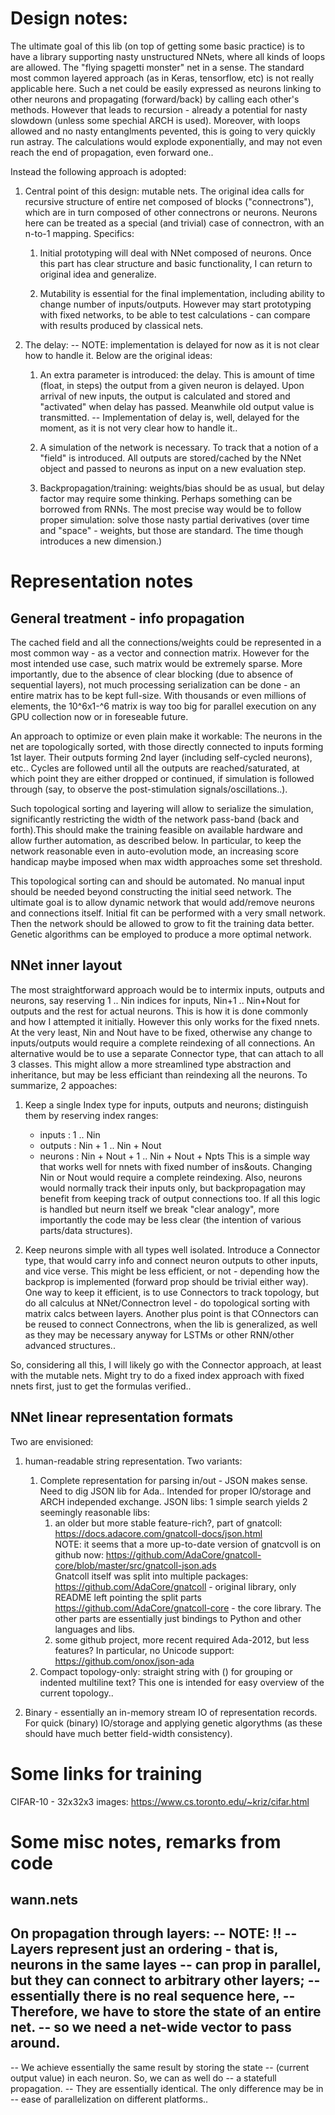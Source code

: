 # Design notes:

The ultimate goal of this lib (on top of getting some basic practice) is to have a
library supporting nasty unstructured NNets, where all kinds of loops are allowed. The
"flying spagetti monster" net in a sense. The standard most common layered approach (as
in Keras, tensorflow, etc) is not really applicable here. Such a net could be easily
expressed as neurons linking to other neurons and propagating (forward/back) by calling
each other's methods. However that leads to recursion - already a potential for nasty
slowdown (unless some spechial ARCH is used). Moreover, with loops allowed and no nasty
entanglments pevented, this is going to very quickly run astray. The calculations would
explode exponentially, and may not even reach the end of propagation, even forward one..

Instead the following approach is adopted:
1. Central point of this design: mutable nets.
The original idea calls for recursive structure of entire net composed of blocks
("connectrons"), which are in turn composed of other connectrons or neurons.
Neurons here can be treated as a special (and trivial) case of connectron, with an
n-to-1 mapping.
Specifics:
    1. Initial prototyping will deal with NNet composed of neurons. Once this part has clear
    structure and basic functionality, I can return to original idea and generalize.

    2. Mutability is essential for the final implementation, including ability to change
    number of inputs/outputs. However may start prototyping with fixed networks, to be
    able to test calculations - can compare with results produced by classical nets.

2. The delay:  -- NOTE: implementation is delayed for now as it is not clear how to handle it.
Below are the original ideas:
    1. An extra parameter is introduced: the delay. This is amount of time (float, in steps)
    the output from a given neuron is delayed. Upon arrival of new inputs, the output is
    calculated and stored and "activated" when delay has passed. Meanwhile old output value
    is transmitted. -- Implementation of delay is, well, delayed for the moment, as it is not
    very clear how to handle it..

    2. A simulation of the network is necessary. To track that a notion of a "field" is
    introduced. All outputs are stored/cached by the NNet object and passed to neurons as
    input on a new evaluation step.

    3. Backpropagation/training: weights/bias should be as usual, but delay factor may
    require some thinking. Perhaps something can be borrowed from RNNs. The most precise way
    would be to follow proper simulation: solve those nasty partial derivatives
    (over time and "space" - weights, but those are standard. The time though introduces a
    new dimension.)


# Representation notes

## General treatment - info propagation
The cached field and all the connections/weights could be represented in a most common
way - as a vector and connection matrix. However for the most intended use case, such
matrix would be extremely sparse. More importantly, due to the absence of clear blocking
(due to absence of sequential layers), not much processing serialization can be done  -
an entire matrix has to be kept full-size. With thousands or even millions of elements,
the 10^6x1-^6 matrix is way too big for parallel execution on any GPU collection now or
in foreseable future.

An approach to optimize or even plain make it workable:
The neurons in the net are topologically sorted, with those directly connected to inputs
forming 1st layer. Their outputs forming 2nd layer (including self-cycled neurons), etc..
Cycles are followed until all the outputs are reached/saturated, at which point they are
either dropped or continued, if simulation is followed through (say, to observe the
post-stimulation signals/oscillations..).

Such topological sorting and layering will allow to serialize the simulation,
significantly restricting the width of the network pass-band (back and forth).This should
make the training feasible on available hardware and allow further automation, as
described below. In particular, to keep the network reasonable even in auto-evolution
mode, an increasing score handicap maybe imposed when max width approaches some set
threshold.

This topological sorting can and should be automated. No manual input should be needed
beyond constructing the initial seed network.
The ultimate goal is to allow dynamic network that would add/remove neurons and
connections itself. Initial fit can be performed with a very small network. Then the
network should be allowed to grow to fit the training data better. Genetic algorithms can
be employed to produce a more optimal network.

## NNet inner layout
The most straightforward approach would be to intermix inputs, outputs and neurons, say
reserving 1 .. Nin indices for inputs, Nin+1 .. Nin+Nout for outputs and the rest for
actual neurons. This is how it is done commonly and how I attempted it initially. However
this only works
for the fixed nnets. At the very least, Nin and Nout have to be fixed, otherwise any
change to inputs/outputs would require a complete reindexing of all connections. An
alternative would be to use a separate Connector type, that can attach to all 3 classes.
This might allow a more streamlined type abstraction and inheritance, but may be less
efficiant than reindexing all the neurons. To summarize, 2 appoaches:

1. Keep a single Index type for inputs, outputs and neurons; distinguish them by reserving
index ranges:
    * inputs  :  1 .. Nin
    * outputs :  Nin + 1 .. Nin + Nout
    * neurons :  Nin + Nout + 1 .. Nin + Nout + Npts
This is a simple way that works well for nnets with fixed number of ins&outs.
Changing Nin or Nout would require a complete reindexing. Also, neurons would normally
track their inputs only, but backpropagation may benefit from keeping track of output
connections too. If all this logic is handled but neurn itself we break "clear analogy",
more importantly the code may be less clear (the intention of various parts/data
structures).

2. Keep neurons simple with all types well isolated. Introduce a Connector type, that
would carry info and connect neuron outputs to other inputs, and vice verse. This might be
less efficient, or not - depending how the backprop is implemented (forward prop
should be trivial either way). One way to keep it efficient, is to use Connectors to track
topology, but do all calculus at NNet/Connectron level - do topological sorting with
matrix calcs between layers. Another plus point is that COnnectors can be reused to
connect Connectrons, when the lib is generalized, as well as they may be necessary anyway
for LSTMs or other RNN/other advanced structures..

So, considering all this, I will likely go with the Connector approach, at least with the
mutable nets. Might try to do a fixed index approach with fixed nnets first, just to get
the formulas verified..

## NNet linear representation formats
Two are envisioned:
1. human-readable string representation. Two variants:
    1. Complete representation for parsing in/out - JSON makes sense. Need to dig JSON lib
for Ada..
    Intended for proper IO/storage and ARCH independed exchange.
    JSON libs: 1 simple search yields 2 seemingly reasonable libs:
        1. an older but more stable feature-rich?, part of gnatcoll:
           https://docs.adacore.com/gnatcoll-docs/json.html<br>
           NOTE: it seems that a more up-to-date version of gnatcvoll is on github now:
           https://github.com/AdaCore/gnatcoll-core/blob/master/src/gnatcoll-json.ads<br>
           Gnatcoll itself was split into multiple packages:<br>
           https://github.com/AdaCore/gnatcoll  - original library, only README left
pointing the split parts
           https://github.com/AdaCore/gnatcoll-core  - the core library. The other parts
           are essentially just bindings to Python and other languages and libs.
        2. some github project, more recent required Ada-2012, but less features?
           In particular, no Unicode support:  https://github.com/onox/json-ada
    2. Compact topology-only: straight string with () for grouping or indented multiline
text?
    This one is intended for easy overview of the current topology..

2.  Binary - essentially an in-memory stream IO of representation records.
    For quick (binary) IO/storage and applying genetic algorythms
    (as these should have much better field-width consistency).

# Some links for training
CIFAR-10 - 32x32x3 images: https://www.cs.toronto.edu/~kriz/cifar.html


# Some misc notes, remarks from code

## wann.nets
On propagation through layers:
-- NOTE: !!
-- Layers represent just an ordering - that is, neurons in the same layes
-- can prop in parallel, but they can connect to arbitrary other layers;
-- essentially there is no real sequence here,
-- Therefore, we have to store the state of an entire net.
-- so we need a net-wide vector to pass around.
--
-- We achieve essentially the same result by storing the state
-- (current output value) in each neuron. So, we can as well do
-- a statefull propagation.
-- They are essentially identical. The only difference may be in
-- ease of parallelization on different platforms..

